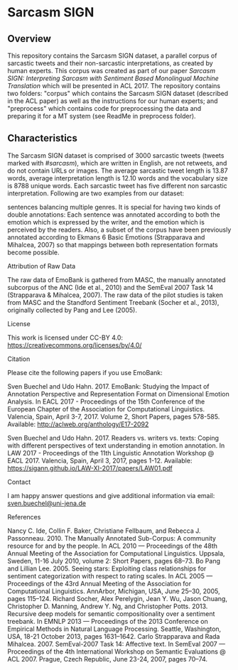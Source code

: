 # Sarcasm SIGN

## Overview

This repository contains the Sarcasm SIGN dataset, a parallel corpus of sarcastic tweets and their non-sarcastic interpretations, as created by human experts. This corpus was created as part of our paper *Sarcasm SIGN: Interpreting Sarcasm with Sentiment Based
Monolingual Machine Translation* which will be presented in ACL 2017. The repository contains two folders: "corpus" which contains the Sarcasm SIGN dataset (described in the ACL paper) as well as the instructions for our human experts; and "preprocess" which contains code for preprocessing the data and preparing it for a MT system (see ReadMe in preprocess folder).

## Characteristics

The Sarcasm SIGN dataset is comprised of 3000 sarcastic tweets (tweets marked with *#sarcasm*), which are written in English, are not retweets, and do not contain URLs or images. The average sarcastic tweet length is 13.87 words, average interpretation length is 12.10 words and the vocabulary size is 8788 unique words. Each sarcastic tweet has five different non sarcastic interpretation. Following are two examples from our dataset:


sentences balancing multiple genres. It is special for having two kinds of double annotations: Each sentence was annotated according to both the emotion which is expressed by the writer, and the emotion which is perceived by the readers. Also, a subset of the corpus have been previously annotated according to Ekmans 6 Basic Emotions (Strapparava and Mihalcea, 2007) so that mappings between both representation formats become possible.

Attribution of Raw Data

The raw data of EmoBank is gathered from MASC, the manually annotated subcorpus of the ANC (Ide et al., 2010) and the SemEval 2007 Task 14 (Strapparava & Mihalcea, 2007). The raw data of the pilot studies is taken from MASC and the Standford Sentiment Treebank (Socher et al., 2013), originally collected by Pang and Lee (2005).

License

This work is licensed under CC-BY 4.0: https://creativecommons.org/licenses/by/4.0/

Citation

Please cite the following papers if you use EmoBank:

Sven Buechel and Udo Hahn. 2017. EmoBank: Studying the Impact of Annotation Perspective and Representation Format on Dimensional Emotion Analysis. In EACL 2017 - Proceedings of the 15th Conference of the European Chapter of the Association for Computational Linguistics. Valencia, Spain, April 3-7, 2017. Volume 2, Short Papers, pages 578-585. Available: http://aclweb.org/anthology/E17-2092

Sven Buechel and Udo Hahn. 2017. Readers vs. writers vs. texts: Coping with different perspectives of text understanding in emotion annotation. In LAW 2017 - Proceedings of the 11th Linguistic Annotation Workshop @ EACL 2017. Valencia, Spain, April 3, 2017, pages 1-12. Available: https://sigann.github.io/LAW-XI-2017/papers/LAW01.pdf

Contact

I am happy answer questions and give additional information via email: sven.buechel@uni-jena.de

References

Nancy C. Ide, Collin F. Baker, Christiane Fellbaum, and Rebecca J. Passonneau. 2010. The Manually Annotated Sub-Corpus: A community resource for and by the people. In ACL 2010 — Proceedings of the 48th Annual Meeting of the Association for Computational Linguistics. Uppsala, Sweden, 11-16 July 2010, volume 2: Short Papers, pages 68–73.
Bo Pang and Lillian Lee. 2005. Seeing stars: Exploiting class relationships for sentiment categorization with respect to rating scales. In ACL 2005 — Proceedings of the 43rd Annual Meeting of the Association for Computational Linguistics. AnnArbor, Michigan, USA, June 25–30, 2005, pages 115–124.
Richard Socher, Alex Perelygin, Jean Y. Wu, Jason Chuang, Christopher D. Manning, Andrew Y. Ng, and Christopher Potts. 2013. Recursive deep models for semantic compositionality over a sentiment treebank. In EMNLP 2013 — Proceedings of the 2013 Conference on Empirical Methods in Natural Language Processing. Seattle, Washington, USA, 18-21 October 2013, pages 1631–1642.
Carlo Strapparava and Rada Mihalcea. 2007. SemEval-2007 Task 14: Affective text. In SemEval 2007 — Proceedings of the 4th International Workshop on Semantic Evaluations @ ACL 2007. Prague, Czech Republic, June 23-24, 2007, pages 70–74.
